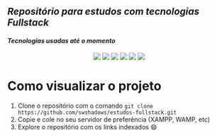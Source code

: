 ## _Repositório para estudos com tecnologias Fullstack_

#### _Tecnologias usadas até o momento_

<div align='center'>
    <img src="https://img.shields.io/badge/HTML5-informational?style=flat&logo=html5&logoColor=fff&color=000">
    <img src="https://img.shields.io/badge/CSS3-informational?style=flat&logo=css3&logoColor=fff&color=000">
    <img src="https://img.shields.io/badge/Javascript-informational?style=flat&logo=javascript&logoColor=fff&color=000">
    <img src="https://img.shields.io/badge/Bootstrap-informational?style=flat&logo=bootstrap&logoColor=fff&color=000">
    <img src="https://img.shields.io/badge/jQuery-informational?style=flat&logo=jquery&logoColor=fff&color=000">
    <img src="https://img.shields.io/badge/PHP-informational?style=flat&logo=php&logoColor=fff&color=000">
</div>

# Como visualizar o projeto

1. Clone o repositório com o comando `git clone https://github.com/swshadows/estudos-fullstack.git`
2. Copie e cole no seu servidor de preferência (XAMPP, WAMP, etc)
3. Explore o repositório com os links indexados :smile:
